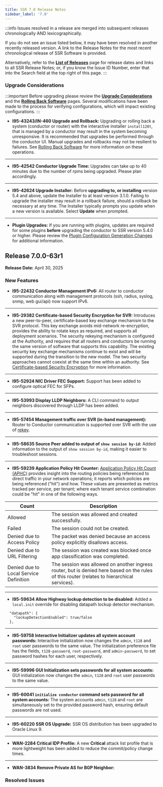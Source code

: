 ```yaml
---
title: SSR 7.0 Release Notes
sidebar_label: '7.0'
---
```

:::info
Issues resolved in a release are merged into subsequent releases chronologically AND lexicographically. 

If you do not see an issue listed below, it may have been resolved in another recently released version. A link to the Release Notes for the most recent chronological release of SSR Software is provided.

Alternatively, refer to the **[List of Releases](about_releases.mdx)** page for release dates and links to all SSR Release Notes; or, if you know the Issue ID Number, enter that into the Search field at the top right of this page.
:::

### Upgrade Considerations

:::important
Before upgrading please review the [**Upgrade Considerations**](intro_upgrade_considerations.md) and the [**Rolling Back Software**](intro_rollback.md) pages. Several modifications have been made to the process for verifying configurations, which will impact existing configurations.
:::

- **I95-43243/IN-460 Upgrade and Rollback:** Upgrading or rolling back a system (conductor or router) with the interactive installer `install128t`, that is managed by a conductor may result in the system becoming unresponsive. It is recommended that upgrades be performed through the conductor UI. Manual upgrades and rollbacks may not be resilient to failures. See [Rolling Back Software](intro_rollback.md) for more information on these operations.
------
- **I95-42542 Conductor Upgrade Time:** Upgrades can take up to 40 minutes due to the number of rpms being upgraded. Please plan accordingly.
------
- **I95-42624 Upgrade Installer:** Before **upgrading to, or installing** version 5.4 and above, update the Installer to at least version 3.1.0. Failing to upgrade the installer may result in a rollback failure, should a rollback be necessary at any time. The Installer typically prompts you update when a new version is available. Select **Update** when prompted.
------
- **Plugin Upgrades:** If you are running with plugins, updates are required for some plugins **before** upgrading the conductor to SSR version 5.4.0 or higher. Please review the [Plugin Configuration Generation Changes](intro_upgrade_considerations.md#plugin-configuration-generation-changes) for additional information.

## Release 7.0.0-63r1

**Release Date:** April 30, 2025

### New Features

- **I95-22432 Conductor Management IPv6:** All router to conductor communication along with management protocols (ssh, radius, syslog, snmp, web gui/api) now support IPv6.
------
- **I95-29382 Certificate-based Security Encryption for SVR:** Introduces a new peer-to-peer, certificate-based key exchange mechanism to the SVR protocol. This key exchange avoids mid-network re-encryption, provides the ability to rotate keys as required, and supports all deployment scenarios. The security rekeying mechanism is configured at the Authority, and requires that all routers and conductors be running the same version of software that supports this capability. The existing security key exchange mechanisms continue to exist and will be supported during the transition to the new model. The two security approaches cannot coexist at the same time within an authority. See [Certificate-based Security Encryption](cert_based_sec_encrpt.md) for more information.
------
- **I95-52924 NIC Driver FEC Support:** Support has been added to configure optical FEC for SFPs.
------
- **I95-53993 Display LLDP Neighbors:** A CLI command to output neighbors discovered through LLDP has been added.
------
- **I95-57454 Management traffic over SVR (in-band management):** Router to Conductor communication is supported over SVR with the use of [rekey](cert_based_sec_encrpt.md#peer-key-and-rekey).
------
- **I95-58635 Source Peer added to output of `show session by-id`:** Added information to the output of `show session by-id`, making it easier to troubleshoot sessions.
------
- **I95-59239 Application Policy Hit Counter:** [Application Policy Hit Count (APHC)](app_policy_hit_count.md) provides insight into the routing policies being referenced to direct traffic in your network operations; it reports which policies are being referenced ("hit") and how. These values are presented as metrics tracked per service, per tenant; where each tenant service combination could be "hit" in one of the following ways.

| Count  | Description |
| ---- | ----------- |
| Allowed | The session was allowed and created successfully. |
| Failed | The session could not be created. |
| Denied due to Access Policy | The packet was denied because an access policy explicitly disallows access. |
| Denied due to URL Filtering | The session was created was blocked once app classification was completed. |
| Denied due to Local Service Definition | The session was allowed on another ingress router, but is denied here based on the rules of this router (relates to hierarchical services). |
------
- **I95-59634 Allow Highway lockup detection to be disabled:** Added a `local.init` override for disabling datapath lockup detector mechanism.

```
  "datapath": {
    "lockupDetectionEnabled": true/false
  },
```
------
- **I95-59758 Interactive Initializer updates all system account passwords:** Interactive initialization now changes the `admin`, `t128` and `root` user passwords to the same value. The initialization preference file has the fields, `t128-password`, `root-password`, and `admin-password`, to set password hashes for each user, respectively.
------
- **I95-59996 GUI Initialization sets passwords for all system accounts:** GUI initialization now changes the `admin`, `t128` and `root` user passwords to the same value.
------
- **I95-60041 `initialize conductor` command sets password for all system accounts:** The system accounts `admin`, `t128` and `root` are simultaneously set to the provided password hash, ensuring default passwords are not used.
------
- **I95-60220 SSR OS Upgrade:** SSR OS distribution has been upgraded to Oracle Linux 9.
------
- **WAN-2284 Critical IDP Profile:** A new **Critical** attack list profile that is more lightweight has been added to reduce the commit/policy change times.
------
- **WAN-3834 Remove Private AS for BGP Neighbor:**

### Resolved Issues
